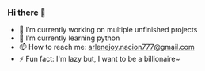 ### Hi there 🐥


- 🔭 I’m currently working on multiple unfinished projects
- 🌱 I’m currently learning python
- 📫 How to reach me: arlenejoy.nacion777@gmail.com
- ⚡ Fun fact: I'm lazy but, I want to be a billionaire~
